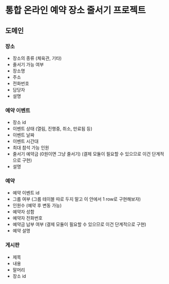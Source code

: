 # 통합 온라인 예약 장소 줄서기 프로젝트

## 도메인

### 장소

* 장소의 종류 (체육관, 기타)
* 줄서기 가능 여부
* 장소명
* 주소
* 전화번호
* 담당자
* 설명

### 예약 이벤트

* 장소 id
* 이벤트 상태 (열림, 진행중, 취소, 만료됨 등)
* 이벤트 날짜
* 이벤트 시간대
* 최대 참석 가능 인원
* 줄서기 예약금 (0원이면 그냥 줄서기) (결제 모듈이 필요할 수 있으므로 이건 단계적으로 구현)
* 설명

### 예약

* 예약 이벤트 id
* 그룹 여부 (그룹 테이블 따로 두지 말고 이 안에서 1 row로 구현해보자)
* 인원수 (예약 후 변동 가능)
* 예약자 성함
* 예약자 전화번호
* 예약금 납부 여부 (결제 모듈이 필요할 수 있으므로 이건 단계적으로 구현)
* 예약 설명

### 게시판

* 제목
* 내용
* 말머리
* 장소 id